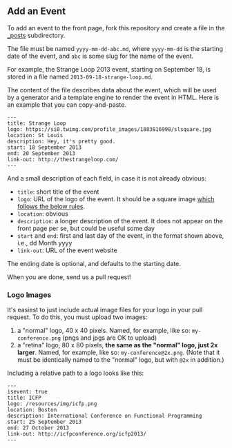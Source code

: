 ## Add an Event

To add an event to the front page, fork this repository and create a file in
the [_posts](_posts/) subdirectory.

The file must be named `yyyy-mm-dd-abc.md`, where `yyyy-mm-dd` is the starting
date of the event, and `abc` is some slug for the name of the event.

For example, the Strange Loop 2013 event, starting on September 18, is stored
in a file named `2013-09-18-strange-loop.md`.

The content of the file describes data about the event, which will be used by
a generator and a template engine to render the event in HTML. Here is an
example that you can copy-and-paste.

```
---
title: Strange Loop
logo: https://si0.twimg.com/profile_images/1883816998/slsquare.jpg
location: St Louis
description: Hey, it's pretty good.
start: 18 September 2013
end: 20 September 2013
link-out: http://thestrangeloop.com/
---
```

And a small description of each field, in case it is not already obvious:

*   `title`: short title of the event
*   `logo`: URL of the logo of the event. It should be a square image [which follows the below rules](#logo-images).
*   `location`: obvious
*   `description`: a longer description of the event. It does not appear on the
    front page per se, but could be useful some day
*   `start` and `end`: first and last day of the event, in the format shown
    above, i.e., dd Month yyyy
*   `link-out`: URL of the event website

The ending date is optional, and defaults to the starting date.

When you are done, send us a pull request!

### Logo Images

It's easiest to just include actual image files for your logo in your pull request. To do this, you must upload two images:

1. a "normal" logo, 40 x 40 pixels. Named, for example, like so: `my-conference.png` (pngs and jpgs are OK to upload)
2. a "retina" logo, 80 x 80 pixels, **the same as the "normal" logo, just 2x larger**. Named, for example, like so: `my-conference@2x.png`. (Note that it must be identically named to the "normal" logo, but with `@2x` in addition.)

Including a relative path to a logo looks like this:

    ---
    isevent: true
    title: ICFP
    logo: /resources/img/icfp.png
    location: Boston
    description: International Conference on Functional Programming
    start: 25 September 2013
    end: 27 October 2013
    link-out: http://icfpconference.org/icfp2013/
    ---
